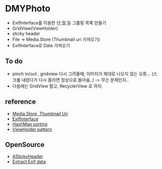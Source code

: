 # DMYPhoto

- ExifInterface를 이용한 년,월,일 그룹핑 목록 만들기
- GridView(ViewHolder)
- sticky header
- File -> Media.Store (Thumbnail uri 가져오기)
- ExifInterface로 Date 가져오기

## To do
- pinch in/out , gridview 다시 그려줄때, 이미지가 제대로 나오지 않는 오류... (스크롤 내렸다가 다시 올리면 정상으로 돌아옴..) -> 무슨 문제인지..
- 다음에는 GridView 말고, RecyclerView 로 하자.


## reference

- [Media.Store, Thumbnail Uri](http://shygiants.github.io/android/2016/01/13/contentresolver.html)
- [ExifInterface](https://developers-kr.googleblog.com/2017/01/introducing-the-exifinterface-support-library.html)
- [HashMap sorting](http://ithub.tistory.com/34)
- [ViewHolder pattern](http://www.kmshack.kr/2013/09/android-%EC%9C%A0%EC%97%B0%EC%84%B1-%EC%9E%88%EB%8A%94-viewholder-pattern/)

## OpenSource
- [AStickyHeader](https://github.com/DWorkS/AStickyHeader)
- [Extract Exif data](https://github.com/drewnoakes/metadata-extractor)
